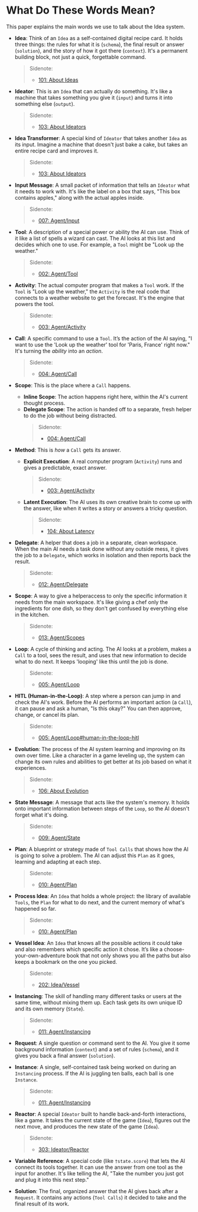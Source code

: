 # What Do These Words Mean?

This paper explains the main words we use to talk about the Idea system.

- **Idea**: Think of an `Idea` as a self-contained digital recipe card. It holds three things: the rules for what it is (`schema`), the final result or answer (`solution`), and the story of how it got there (`context`). It's a permanent building block, not just a quick, forgettable command.

  > Sidenote:
  > - [101: About Ideas](./101_concept_idea.md)

- **Ideator**: This is an `Idea` that can actually do something. It's like a machine that takes something you give it (`input`) and turns it into something else (`output`).

  > Sidenote:
  > - [103: About Ideators](./103_concept_ideator.md)

- **Idea Transformer**: A special kind of `Ideator` that takes another `Idea` as its input. Imagine a machine that doesn't just bake a cake, but takes an entire recipe card and improves it.

  > Sidenote:
  > - [103: About Ideators](./103_concept_ideator.md)

- **Input Message**: A small packet of information that tells an `Ideator` what it needs to work with. It's like the label on a box that says, "This box contains apples," along with the actual apples inside.

  > Sidenote:
  > - [007: Agent/Input](./007_agent_input.md)

- **Tool**: A description of a special power or ability the AI can use. Think of it like a list of spells a wizard can cast. The AI looks at this list and decides which one to use. For example, a `Tool` might be "Look up the weather."

  > Sidenote:
  > - [002: Agent/Tool](./002_agent_tool.md)

- **Activity**: The actual computer program that makes a `Tool` work. If the `Tool` is "Look up the weather," the `Activity` is the real code that connects to a weather website to get the forecast. It's the engine that powers the tool.

  > Sidenote:
  > - [003: Agent/Activity](./003_agent_activity.md)

- **Call**: A specific command to use a `Tool`. It’s the action of the AI saying, "I want to use the 'Look up the weather' tool for 'Paris, France' right now." It's turning the *ability* into an *action*.

  > Sidenote:
  > - [004: Agent/Call](./004_agent_call.md)

- **Scope**: This is the place where a `Call` happens.
  - **Inline Scope**: The action happens right here, within the AI's current thought process.
  - **Delegate Scope**: The action is handed off to a separate, fresh helper to do the job without being distracted.
    > Sidenote:
    > - [004: Agent/Call](./004_agent_call.md)

- **Method**: This is *how* a `Call` gets its answer.
  - **Explicit Execution**: A real computer program (`Activity`) runs and gives a predictable, exact answer.

    > Sidenote:
    > - [003: Agent/Activity](./003_agent_activity.md)

  - **Latent Execution**: The AI uses its own creative brain to come up with the answer, like when it writes a story or answers a tricky question.

    > Sidenote:
    > - [104: About Latency](./104_concept_latent.md)

- **Delegate**: A helper that does a job in a separate, clean workspace. When the main AI needs a task done without any outside mess, it gives the job to a `Delegate`, which works in isolation and then reports back the result.

  > Sidenote:
  > - [012: Agent/Delegate](./012_agent_delegate.md)

- **Scope**: A way to give a helperaccess to only the specific information it needs from the main workspace. It's like giving a chef only the ingredients for one dish, so they don't get confused by everything else in the kitchen.

  > Sidenote:
  > - [013: Agent/Scopes](./013_agent_scopes.md)

- **Loop**: A cycle of thinking and acting. The AI looks at a problem, makes a `Call` to a tool, sees the result, and uses that new information to decide what to do next. It keeps 'looping' like this until the job is done.

  > Sidenote:
  > - [005: Agent/Loop](./005_agent_loop.md)

- **HITL (Human-in-the-Loop)**: A step where a person can jump in and check the AI's work. Before the AI performs an important action (a `Call`), it can pause and ask a human, "Is this okay?" You can then approve, change, or cancel its plan.

  > Sidenote:
  > - [005: Agent/Loop#human-in-the-loop-hitl](./005_agent_loop.md#human-in-the-loop-hitl)

- **Evolution**: The process of the AI system learning and improving on its own over time. Like a character in a game leveling up, the system can change its own rules and abilities to get better at its job based on what it experiences.

  > Sidenote:
  > - [106: About Evolution](./106_concept_evolution.md)

- **State Message**: A message that acts like the system's memory. It holds onto important information between steps of the `Loop`, so the AI doesn't forget what it's doing.

  > Sidenote:
  > - [009: Agent/State](./009_agent_state.md)

- **Plan**: A blueprint or strategy made of `Tool Calls` that shows how the AI is going to solve a problem. The AI can adjust this `Plan` as it goes, learning and adapting at each step.

  > Sidenote:
  > - [010: Agent/Plan](./010_agent_plan.md)

- **Process Idea**: An `Idea` that holds a whole project: the library of available `Tools`, the `Plan` for what to do next, and the current memory of what's happened so far.

  > Sidenote:
  > - [010: Agent/Plan](./010_agent_plan.md)

- **Vessel Idea**: An `Idea` that knows all the possible actions it could take and also remembers which specific action it chose. It’s like a choose-your-own-adventure book that not only shows you all the paths but also keeps a bookmark on the one you picked.

  > Sidenote:
  > - [202: Idea/Vessel](./202_idea_vessel.md)

- **Instancing**: The skill of handling many different tasks or users at the same time, without mixing them up. Each task gets its own unique ID and its own memory (`State`).

  > Sidenote:
  > - [011: Agent/Instancing](./011_agent_instancing.md)

- **Request**: A single question or command sent to the AI. You give it some background information (`context`) and a set of rules (`schema`), and it gives you back a final answer (`solution`).

- **Instance**: A single, self-contained task being worked on during an `Instancing` process. If the AI is juggling ten balls, each ball is one `Instance`.

  > Sidenote:
  > - [011: Agent/Instancing](./011_agent_instancing.md)

- **Reactor**: A special `Ideator` built to handle back-and-forth interactions, like a game. It takes the current state of the game (`Idea`), figures out the next move, and produces the new state of the game (`Idea`).

  > Sidenote:
  > - [303: Ideator/Reactor](./303_ideator_reactor.md)

- **Variable Reference**: A special code (like `†state.score`) that lets the AI connect its tools together. It can use the answer from one tool as the input for another. It's like telling the AI, "Take the number you just got and plug it into this next step."

- **Solution**: The final, organized answer that the AI gives back after a `Request`. It contains any actions (`Tool Calls`) it decided to take and the final result of its work.